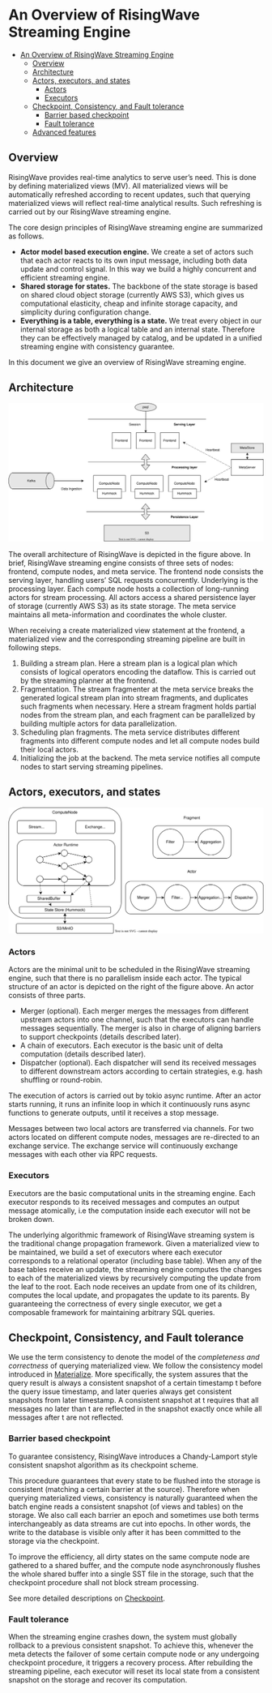 # An Overview of RisingWave Streaming Engine

- [An Overview of RisingWave Streaming Engine](#an-overview-of-risingwave-streaming-engine)
  - [Overview](#overview)
  - [Architecture](#architecture)
  - [Actors, executors, and states](#actors-executors-and-states)
    - [Actors](#actors)
    - [Executors](#executors)
  - [Checkpoint, Consistency, and Fault tolerance](#checkpoint-consistency-and-fault-tolerance)
    - [Barrier based checkpoint](#barrier-based-checkpoint)
    - [Fault tolerance](#fault-tolerance)
  - [Advanced features](#advanced-features)

<!-- Created by https://github.com/ekalinin/github-markdown-toc -->

## Overview

RisingWave provides real-time analytics to serve user’s need. This is done by defining materialized views (MV). All materialized views will be automatically refreshed according to recent updates, such that querying materialized views will reflect real-time analytical results. Such refreshing is carried out by our RisingWave streaming engine.

The core design principles of RisingWave streaming engine are summarized as follows. 

* **Actor model based execution engine.** We create a set of actors such that each actor reacts to its own input message, including both data update and control signal. In this way we build a highly concurrent and efficient streaming engine.
* **Shared storage for states.** The backbone of the state storage is based on shared cloud object storage (currently AWS S3), which gives us computational elasticity, cheap and infinite storage capacity, and simplicity during configuration change.
* **Everything is a table, everything is a state.** We treat every object in our internal storage as both a logical table and an internal state. Therefore they can be effectively managed by catalog, and be updated in a unified streaming engine with consistency guarantee.

In this document we give an overview of RisingWave streaming engine. 

## Architecture

![streaming-architecture](./images/streaming-overview/streaming-architecture.svg)

The overall architecture of RisingWave is depicted in the figure above. In brief, RisingWave streaming engine consists of three sets of nodes: frontend, compute nodes, and meta service. The frontend node consists the serving layer, handling users’ SQL requests concurrently. Underlying is the processing layer. Each compute node hosts a collection of long-running actors for stream processing. All actors access a shared persistence layer of storage (currently AWS S3) as its state storage. The meta service maintains all meta-information and coordinates the whole cluster. 

When receiving a create materialized view statement at the frontend, a materialized view and the corresponding streaming pipeline are built in following steps.

1. Building a stream plan. Here a stream plan is a logical plan which consists of logical operators encoding the dataflow. This is carried out by the streaming planner at the frontend.
2. Fragmentation. The stream fragmenter at the meta service breaks the generated logical stream plan into stream fragments, and duplicates such fragments when necessary. Here a stream fragment holds partial nodes from the stream plan, and each fragment can be parallelized by building multiple actors for data parallelization.
3. Scheduling plan fragments. The meta service distributes different fragments into different compute nodes and let all compute nodes build their local actors. 
4. Initializing the job at the backend. The meta service notifies all compute nodes to start serving streaming pipelines. 
## Actors, executors, and states

![streaming-executor](./images/streaming-overview/streaming-executor-and-compute-node.svg)

### Actors

Actors are the minimal unit to be scheduled in the RisingWave streaming engine, such that there is no parallelism inside each actor. The typical structure of an actor is depicted on the right of the figure above. An actor consists of three parts.

* Merger (optional). Each merger merges the messages from different upstream actors into one channel, such that the executors can handle messages sequentially. The merger is also in charge of aligning barriers to support checkpoints (details described later). 
* A chain of executors. Each executor is the basic unit of delta computation (details described later). 
* Dispatcher (optional). Each dispatcher will send its received messages to different downstream actors according to certain strategies, e.g. hash shuffling or round-robin.

The execution of actors is carried out by tokio async runtime. After an actor starts running, it runs an infinite loop in which it continuously runs async functions to generate outputs, until it receives a stop message. 

Messages between two local actors are transferred via channels. For two actors located on different compute nodes, messages are re-directed to an exchange service. The exchange service will continuously exchange messages with each other via RPC requests. 

### Executors

Executors are the basic computational units in the streaming engine. Each executor responds to its received messages and computes an output message atomically, i.e the computation inside each executor will not be broken down. 

The underlying algorithmic framework of RisingWave streaming system is the traditional change propagation framework. Given a materialized view to be maintained, we build a set of executors where each executor corresponds to a relational operator (including base table). When any of the base tables receive an update, the streaming engine computes the changes to each of the materialized views by recursively computing the update from the leaf to the root. Each node receives an update from one of its children, computes the local update, and propagates the update to its parents. By guaranteeing the correctness of every single executor, we get a composable framework for maintaining arbitrary SQL queries.

## Checkpoint, Consistency, and Fault tolerance

We use the term consistency to denote the model of the *completeness and correctness* of querying materialized view. We follow the consistency model introduced in [Materialize](https://materialize.com/blog-consistency/). More specifically, the system assures that the query result is always a consistent snapshot of a certain timestamp t before the query issue timestamp, and later queries always get consistent snapshots from later timestamp. A consistent snapshot at t requires that all messages no later than t are reflected in the snapshot exactly once while all messages after t are not reflected. 

### Barrier based checkpoint

To guarantee consistency, RisingWave introduces a Chandy-Lamport style consistent snapshot algorithm as its checkpoint scheme. 

This procedure guarantees that every state to be flushed into the storage is consistent (matching a certain barrier at the source). Therefore when querying materialized views, consistency is naturally guaranteed when the batch engine reads a consistent snapshot (of views and tables) on the storage. We also call each barrier an epoch and sometimes use both terms interchangeably as data streams are cut into epochs. In other words, the write to the database is visible only after it has been committed to the storage via the checkpoint.

To improve the efficiency, all dirty states on the same compute node are gathered to a shared buffer, and the compute node asynchronously flushes the whole shared buffer into a single SST file in the storage, such that the checkpoint procedure shall not block stream processing. 

See more detailed descriptions on [Checkpoint](./checkpoint.md).

### Fault tolerance

When the streaming engine crashes down, the system must globally rollback to a previous consistent snapshot. To achieve this, whenever the meta detects the failover of some certain compute node or any undergoing checkpoint procedure, it triggers a recovery process. After rebuilding the streaming pipeline, each executor will reset its local state from a consistent snapshot on the storage and recover its computation. 

